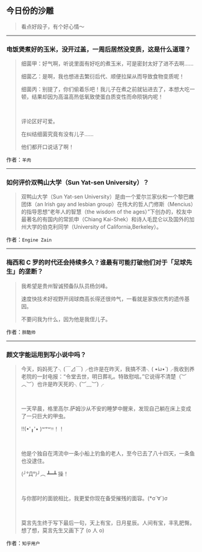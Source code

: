 ## 今日份的沙雕

> 看点好段子，有个好心情～


 
---

### 电饭煲煮好的玉米，没开过盖，一周后居然没变质，这是什么道理？

> 细菌甲：好气啊，听说里面有好吃的煮玉米，可是密封太好了进不去啊……
> 
> 细菌乙：是啊，我也想进去繁衍后代、顺便拉屎从而导致食物变质呢！
> 
> 细菌丙：别提了，你们偷着乐吧！我儿子在煮之前就钻进去了，本想大吃一顿，结果却因为高温高热低氧致使蛋白质变性而命陨锅内呢！
> 
>  
> 
> 评论区好可爱。
> 
> 在纠结细菌究竟有没有儿子……
> 
> 他们都开口说话了啊！


作者：`羊肉`

---

### 如何评价双鸭山大学（Sun Yat-sen University）？

> 双鸭山大学（Sun Yat-sen University）是由一个爱尔兰家伙和一个黎巴嫩团体（an Irish gay and lesbian group）在伟大的哲人门修斯（Mencius）的指导思想“老年人的智慧（the wisdom of the ages）”下创办的，校友中最著名的有国内的常凯申（Chiang Kai-Shek）和诗人毛昆仑以及国外的加州大学的伯克利同学（University of California,Berkeley）。


作者：`Engine Zain`

---

### 梅西和 C 罗的时代还会持续多久？谁最有可能打破他们对于「足球先生」的垄断？

> 我希望是贵州智诚预备队队员杨剑峰。
> 
> 速度快技术好视野开阔球商高长得还很帅气，一看就是家族优秀的遗传基因。
> 
> 不要问我为什么，因为他是我侄儿子。


作者：`胖酷帅`

---

### 颜文字能运用到写小说中吗？

> 今天，妈妈死了╮(￣⊿￣)╭也许是在昨天，我搞不清╮( •́ω•̀ )╭我收到养老院的一封电报：“令堂去世，明日葬礼。特致慰唁。”它说得不清楚（︶︿︶）也许是昨天死的╮(︶﹏︶)╭
> 
>  
> 
> 一天早晨，格里高尔.萨姆沙从不安的睡梦中醒来，发现自己躺在床上变成了一只巨大的甲虫。
> 
> ‼(•'╻'• )꒳ᵒ꒳ᵎᵎᵎ！！
> 
>  
> 
> 他是个独自在湾流中一条小船上钓鱼的老人，至今已去了八十四天，一条鱼也没逮住。
> 
> (╯°Д°)╯︵ ┻━┻ 操！
> 
>  
> 
> 与你那时的面貌相比，我更爱你现在备受摧残的面容。(*σ´∀`)σ
> 
>  
> 
> 莫言先生终于写下最后一句，天上有宝，日月星辰。人间有宝，丰乳肥臀。想了想，莫言先生又画下了 (o 人 o)


作者：`知乎用户`